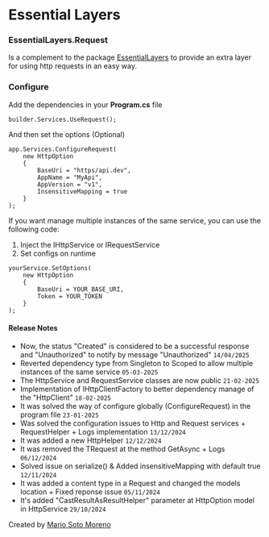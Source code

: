 # Essential Layers
### EssentialLayers.Request

Is a complement to the package [EssentialLayers](/EssentialLayers/Readme.md) to provide an extra layer for using http requests in an easy way.

### Configure

Add the dependencies in your **Program.cs** file

```
builder.Services.UseRequest();
```

And then set the options (Optional)

```
app.Services.ConfigureRequest(
	new HttpOption
	{
		BaseUri = "https/api.dev",
		AppName = "MyApi",
		AppVersion = "v1",
		InsensitiveMapping = true
	}
);
```

If you want manage multiple instances of the same service, you can use the following code:

1. Inject the IHttpService or IRequestService
2. Set configs on runtime

```
yourService.SetOptions(
	new HttpOption
	{
		BaseUri = YOUR_BASE_URI,
		Token = YOUR_TOKEN
	}
);
```

#### Release Notes
 - Now, the status "Created" is considered to be a successful response and "Unauthorized" to notify by message "Unauthorized" `14/04/2025`
 - Reverted dependency type from Singleton to Scoped to allow multiple instances of the same service `05-03-2025`
 - The HttpService and RequestService classes are now public `21-02-2025`
 - Implementation of IHttpClientFactory to better dependency manage of the "HttpClient" `18-02-2025`
 - It was solved the way of configure globally (ConfigureRequest) in the program file `23-01-2025`
 - Was solved the configuration issues to Http and Request services + RequestHelper + Logs implementation `13/12/2024`
 - It was added a new HttpHelper `12/12/2024`
 - It was removed the TRequest at the method GetAsync + Logs `06/12/2024`
 - Solved issue on serialize() & Added insensitiveMapping with default true `12/11/2024`
 - It was added a content type in a Request and changed the models location + Fixed reponse issue `05/11/2024`
 - It's added "CastResultAsResultHelper" parameter at HttpOption model in HttpService `29/10/2024`

Created by [Mario Soto Moreno](https://github.com/MatProgrammerSM)
